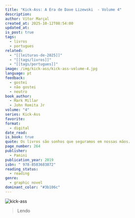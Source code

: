```yaml
---
title: "Kick-Ass: A Era de Dave Lizewski  - Volume 4"
description:
author: Vítor Marçal
created_at: 2025-10-12T08:54:00
updated_at:
is_post: true
tags:
  - livros
  - portugues
related:
  - "[[leituras-de-2025]]"
  - "[[tags/livros]]"
  - "[[tags/portugues]]"
image: /img/kick-ass/kick-ass-volume-4.jpg
language: pt
feedback:
  - gostei
  - não gostei
  - neutro
book_author:
  - Mark Millar
  - John Romita Jr
volume: "4"
series: Kick-Ass
favorite:
format:
  - digital
date_read:
is_book: true
quote: Os livros são sonhos que seguramos em nossas mãos.
page_number: 264
publisher:
  - Panini
publication_year: 2019
isbn: " 978-8583683872"
reading_status:
  - reading
genre:
  - graphic novel
dominant_color: "#3b106c"
---
```

![kick-ass](img/kick-ass/kick-ass-volume-4.jpg)

> Lendo